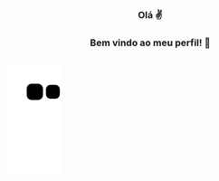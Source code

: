 <h3 align="center">Olá ✌️</h3>
<h3 align="center"> Bem vindo ao meu perfil! 🥳 </h3>
  
  ##
 ![Snake animation](https://github.com/Alysiaa/Alysiaa/blob/output/github-contribution-grid-snake.svg) 
  ##

